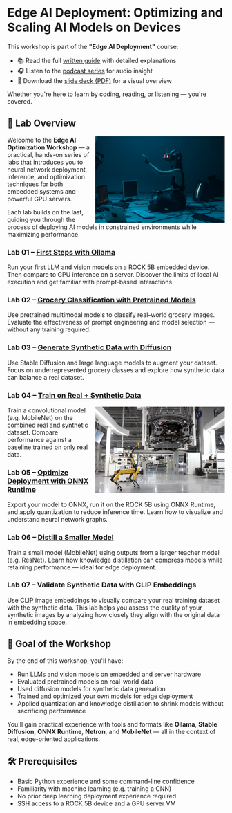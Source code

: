 
# Edge AI Deployment: Optimizing and Scaling AI Models on Devices

This workshop is part of the **"Edge AI Deployment"** course:

- 📚 Read the full [written guide](https://mlops4ecm.be/handleidingen/edge-deployment/) with detailed explanations
- 🎧 Listen to the [podcast series](https://mlops4ecm.be/handleidingen/edge-deployment/) for audio insight
- 📄 Download the [slide deck (PDF)](https://mlops4ecm.be/handleidingen/Edge%20AI%20Deployment.pdf) for a visual overview

Whether you're here to learn by coding, reading, or listening — you're covered.

## 🧭 Lab Overview

<img src="../media/ai-at-the-edge-intro.jpg" style="width: 300px" align="right">

Welcome to the **Edge AI Optimization Workshop** — a practical, hands-on series of labs that introduces you to neural network deployment, inference, and optimization techniques for both embedded systems and powerful GPU servers.

Each lab builds on the last, guiding you through the process of deploying AI models in constrained environments while maximizing performance.

### Lab 01 – [First Steps with Ollama](01-first-steps-with-ollama/)

Run your first LLM and vision models on a ROCK 5B embedded device. Then compare to GPU inference on a server. Discover the limits of local AI execution and get familiar with prompt-based interactions.

### Lab 02 – [Grocery Classification with Pretrained Models](02-grocery-classification/)

Use pretrained multimodal models to classify real-world grocery images. Evaluate the effectiveness of prompt engineering and model selection — without any training required.

### Lab 03 – [Generate Synthetic Data with Diffusion](03-synthetic-data-generation/)

Use Stable Diffusion and large language models to augment your dataset. Focus on underrepresented grocery classes and explore how synthetic data can balance a real dataset.

### Lab 04 – [Train on Real + Synthetic Data](04-train-on-augmented-dataset/)

<img src="../media/edge-ai-industrial-robotics.jpg" style="width: 300px" align="right">

Train a convolutional model (e.g. MobileNet) on the combined real and synthetic dataset. Compare performance against a baseline trained on only real data.

### Lab 05 – [Optimize Deployment with ONNX Runtime](05-onnx-runtime-optimization/)

Export your model to ONNX, run it on the ROCK 5B using ONNX Runtime, and apply quantization to reduce inference time. Learn how to visualize and understand neural network graphs.

### Lab 06 – [Distill a Smaller Model](06-knowledge-distillation/)

Train a small model (MobileNet) using outputs from a larger teacher model (e.g. ResNet). Learn how knowledge distillation can compress models while retaining performance — ideal for edge deployment.

### Lab 07 – Validate Synthetic Data with CLIP Embeddings

Use CLIP image embeddings to visually compare your real training dataset with the synthetic data. This lab helps you assess the quality of your synthetic images by analyzing how closely they align with the original data in embedding space.

## 🚀 Goal of the Workshop

By the end of this workshop, you'll have:

- Run LLMs and vision models on embedded and server hardware
- Evaluated pretrained models on real-world data
- Used diffusion models for synthetic data generation
- Trained and optimized your own models for edge deployment
- Applied quantization and knowledge distillation to shrink models without sacrificing performance

You'll gain practical experience with tools and formats like **Ollama**, **Stable Diffusion**, **ONNX Runtime**, **Netron**, and **MobileNet** — all in the context of real, edge-oriented applications.

## 🛠️ Prerequisites

- Basic Python experience and some command-line confidence
- Familiarity with machine learning (e.g. training a CNN)
- No prior deep learning deployment experience required
- SSH access to a ROCK 5B device and a GPU server VM
